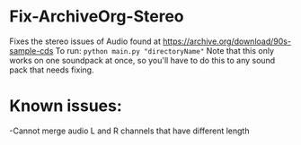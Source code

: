 # Fix-ArchiveOrg-Stereo
Fixes the stereo issues of Audio found at https://archive.org/download/90s-sample-cds
To run: `python main.py "directoryName"`
Note that this only works on one soundpack at once, so you'll have to do this to any sound pack that needs fixing.

# Known issues:
-Cannot merge audio L and R channels that have different length
